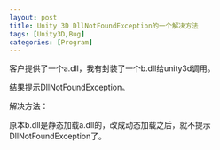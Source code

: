 ```yaml
---
layout: post
title: Unity 3D DllNotFoundException的一个解决方法
tags: [Unity3D,Bug]
categories: [Program]
---
```

客户提供了一个a.dll，我有封装了一个b.dll给unity3d调用。
<!--break-->
结果提示DllNotFoundException。

解决方法：

原本b.dll是静态加载a.dll的，改成动态加载之后，就不提示DllNotFoundException了。

